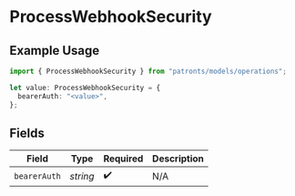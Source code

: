 # ProcessWebhookSecurity

## Example Usage

```typescript
import { ProcessWebhookSecurity } from "patronts/models/operations";

let value: ProcessWebhookSecurity = {
  bearerAuth: "<value>",
};
```

## Fields

| Field              | Type               | Required           | Description        |
| ------------------ | ------------------ | ------------------ | ------------------ |
| `bearerAuth`       | *string*           | :heavy_check_mark: | N/A                |